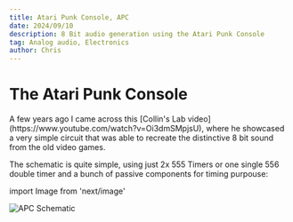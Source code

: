 ```yaml
---
title: Atari Punk Console, APC
date: 2024/09/10
description: 8 Bit audio generation using the Atari Punk Console
tag: Analog audio, Electronics
author: Chris
---
```


# The Atari Punk Console 

<p>A few years ago I came across this [Collin's Lab video](https://www.youtube.com/watch?v=Oi3dmSMpjsU), where he showcased a very simple circuit that was able to recreate the distinctive 8 bit sound from the old video games.</p>

<p>The schematic is quite simple, using just 2x 555 Timers or one single 556 double timer and a bunch of passive components for timing purpouse:</p>

import Image from 'next/image'

<Image
  src="/images/Atari_Punk_Console/Schematic_APC2.png"
  alt="APC Schematic"
  width={1169}
  height={828}
  priority
  className="next-image"
/>